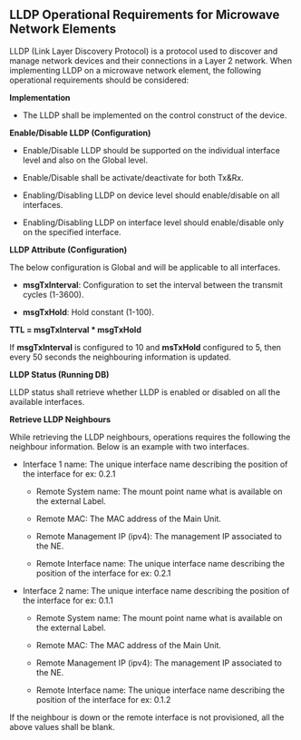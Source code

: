 ## LLDP Operational Requirements for Microwave Network Elements

LLDP (Link Layer Discovery Protocol) is a protocol used to discover and
manage network devices and their connections in a Layer 2 network. When
implementing LLDP on a microwave network element, the following
operational requirements should be considered:

**Implementation**

-   The LLDP shall be implemented on the control construct of the
    device.

**Enable/Disable LLDP (Configuration)**

-   Enable/Disable LLDP should be supported on the individual interface
    level and also on the Global level.

-   Enable/Disable shall be activate/deactivate for both Tx&Rx.

-   Enabling/Disabling LLDP on device level should enable/disable on all
    interfaces.

-   Enabling/Disabling LLDP on interface level should enable/disable
    only on the specified interface.

**LLDP Attribute (Configuration)**

The below configuration is Global and will be applicable to all
interfaces.

-   **msgTxInterval**: Configuration to set the interval between the
    transmit cycles (1-3600).

-   **msgTxHold**: Hold constant (1-100).

**TTL = msgTxInterval \* msgTxHold**

If **msgTxInterval** is configured to 10 and **msTxHold** configured to
5, then every 50 seconds the neighbouring information is updated.

**LLDP Status (Running DB)**

LLDP status shall retrieve whether LLDP is enabled or disabled on all
the available interfaces.

**Retrieve LLDP Neighbours**

While retrieving the LLDP neighbours, operations requires the following
the neighbour information. Below is an example with two interfaces.

-   Interface 1 name: The unique interface name describing the position
    of the interface for ex: 0.2.1

    -   Remote System name: The mount point name what is available on
        the external Label.

    -   Remote MAC: The MAC address of the Main Unit.

    -   Remote Management IP (ipv4): The management IP associated to the
        NE.

    -   Remote Interface name: The unique interface name describing the
        position of the interface for ex: 0.2.1

-   Interface 2 name: The unique interface name describing the position
    of the interface for ex: 0.1.1

    -   Remote System name: The mount point name what is available on
        the external Label.

    -   Remote MAC: The MAC address of the Main Unit.

    -   Remote Management IP (ipv4): The management IP associated to the
        NE.

    -   Remote Interface name: The unique interface name describing the
        position of the interface for ex: 0.1.2

If the neighbour is down or the remote interface is not provisioned, all
the above values shall be blank.
